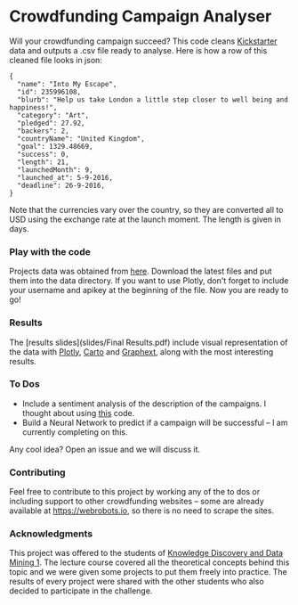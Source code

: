 # Crowdfunding Campaign Analyser

Will your crowdfunding campaign succeed? This code cleans [Kickstarter](kickstarter.com) data and outputs a .csv file ready to analyse. Here is how a row of this cleaned file looks in json:
```
{
  "name": "Into My Escape",
  "id": 235996108,
  "blurb": "Help us take London a little step closer to well being and happiness!",
  "category": "Art",
  "pledged": 27.92,
  "backers": 2,
  "countryName": "United Kingdom",
  "goal": 1329.48669,
  "success": 0,
  "length": 21,
  "launchedMonth": 9,
  "launched_at": 5-9-2016,
  "deadline": 26-9-2016,
}
```
Note that the currencies vary over the country, so they are converted all to USD using the exchange rate at the launch moment. The length is given in days.

### Play with the code

Projects data was obtained from [here](https://webrobots.io/kickstarter-datasets/). Download the latest files and put them into the data directory. If you want to use Plotly, don't forget to include your username and apikey at the beginning of the file. Now you are ready to go!

### Results

The [results slides](slides/Final Results.pdf) include visual representation of the data with [Plotly](https://plot.ly), [Carto](carto.com) and [Graphext](graphext.com), along with the most interesting results.

### To Dos

* Include a sentiment analysis of the description of the campaigns. I thought about using [this](https://github.com/clemtoy/WNAffect) code.
* Build a Neural Network to predict if a campaign will be successful – I am currently completing on this.

Any cool idea? Open an issue and we will discuss it.

### Contributing

Feel free to contribute to this project by working any of the to dos or including support to other crowdfunding websites – some are already available at https://webrobots.io, so there is no need to scrape the sites.

### Acknowledgments

This project was offered to the students of [Knowledge Discovery and Data Mining 1](http://kti.tugraz.at/staff/denis/courses/kddm1/). The lecture course covered all the theoretical concepts behind this topic and we were given some projects to put them freely into practice. The results of every project were shared with the other students who also decided to participate in the challenge.
